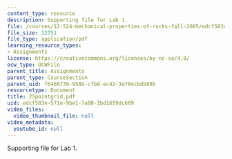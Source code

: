 ```yaml
---
content_type: resource
description: Supporting file for Lab 1.
file: /courses/12-524-mechanical-properties-of-rocks-fall-2005/edcf583e571e9be17a001bd1659dc669_25pointgrid.pdf
file_size: 12751
file_type: application/pdf
learning_resource_types:
- Assignments
license: https://creativecommons.org/licenses/by-nc-sa/4.0/
ocw_type: OCWFile
parent_title: Assignments
parent_type: CourseSection
parent_uid: f6466739-950d-cfb8-ec42-3e784cbdb89b
resourcetype: Document
title: 25pointgrid.pdf
uid: edcf583e-571e-9be1-7a00-1bd1659dc669
video_files:
  video_thumbnail_file: null
video_metadata:
  youtube_id: null
---
```

Supporting file for Lab 1.